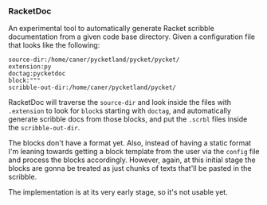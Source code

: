 ### RacketDoc

An experimental tool to automatically generate Racket scribble documentation from a given code base directory. Given a configuration file that looks like the following:

```
source-dir:/home/caner/pycketland/pycket/pycket/
extension:py
doctag:pycketdoc
block:"""
scribble-out-dir:/home/caner/pycketland/pycket/
```

RacketDoc will traverse the `source-dir` and look inside the files with `.extension` to look for `block`s starting with `doctag`, and automatically generate scribble docs from those blocks, and put the `.scrbl` files inside the `scribble-out-dir`.

The blocks don't have a format yet. Also, instead of having a static format I'm leaning towards getting a block template from the user via the `config` file and process the blocks accordingly. However, again, at this initial stage the blocks are gonna be treated as just chunks of texts that'll be pasted in the scribble.

The implementation is at its very early stage, so it's not usable yet.